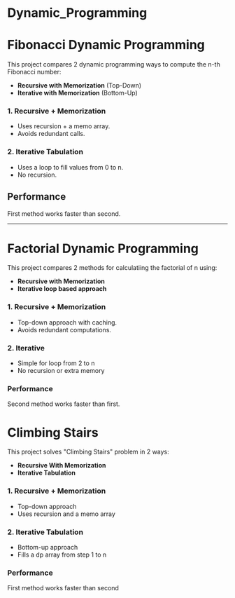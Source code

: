 # Dynamic_Programming

# Fibonacci Dynamic Programming

This project compares 2 dynamic programming ways to compute the n-th Fibonacci number:
- **Recursive with Memorization** (Top-Down)
- **Iterative with Memorization** (Bottom-Up)

### 1. Recursive + Memorization
- Uses recursion + a memo array.
- Avoids redundant calls.

### 2. Iterative Tabulation
- Uses a loop to fill values from 0 to n.
- No recursion.

## Performance
First method works faster than second.

---


# Factorial Dynamic Programming

This project compares 2 methods for calculatiing the factorial of n using:

- **Recursive with Memorization**
- **Iterative loop based approach**


### 1. Recursive + Memorization
- Top-down approach with caching.
- Avoids redundant computations.

### 2. Iterative
- Simple for loop from 2 to n
- No recursion or extra memory


### Performance
Second method works faster than first.



# Climbing Stairs

This project solves "Climbing Stairs" problem in 2 ways:

- **Recursive With Memorization**
- **Iterative Tabulation**


### 1. Recursive + Memorization
- Top-down approach
- Uses recursion and a memo array

### 2. Iterative Tabulation
- Bottom-up approach
- Fills a dp array from step 1 to n


### Performance
First method works faster than second
